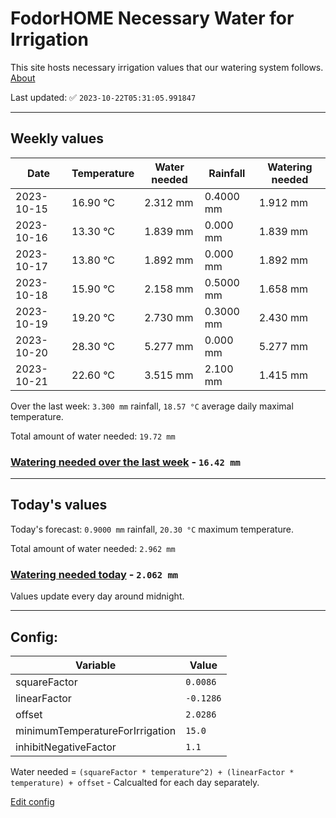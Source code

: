 # FodorHOME Necessary Water for Irrigation

This site hosts necessary irrigation values that our watering system follows. [About](https://github.com/redyau/irrigation)

Last updated: ✅ `2023-10-22T05:31:05.991847`

---

## Weekly values

| Date | Temperature | Water needed | Rainfall | Watering needed |
|-----|-----|-----|-----|-----|
| 2023-10-15 | 16.90 °C | 2.312 mm | 0.4000 mm | 1.912 mm |
| 2023-10-16 | 13.30 °C | 1.839 mm | 0.000 mm | 1.839 mm |
| 2023-10-17 | 13.80 °C | 1.892 mm | 0.000 mm | 1.892 mm |
| 2023-10-18 | 15.90 °C | 2.158 mm | 0.5000 mm | 1.658 mm |
| 2023-10-19 | 19.20 °C | 2.730 mm | 0.3000 mm | 2.430 mm |
| 2023-10-20 | 28.30 °C | 5.277 mm | 0.000 mm | 5.277 mm |
| 2023-10-21 | 22.60 °C | 3.515 mm | 2.100 mm | 1.415 mm |


Over the last week: `3.300 mm` rainfall, `18.57 °C` average daily maximal temperature.

Total amount of water needed: `19.72 mm`

### [Watering needed over the last week](lastweek.txt) - `16.42 mm`

---

## Today's values

Today's forecast: `0.9000 mm` rainfall, `20.30 °C` maximum temperature.

Total amount of water needed: `2.962 mm`

### [Watering needed today](today.txt) - `2.062 mm`

Values update every day around midnight.

---

## Config:

| Variable | Value |
|-----|-----|
| squareFactor | `0.0086` |
| linearFactor | `-0.1286` |
| offset | `2.0286` |
| minimumTemperatureForIrrigation | `15.0` |
| inhibitNegativeFactor | `1.1` |

Water needed = `(squareFactor * temperature^2) + (linearFactor * temperature) + offset` - Calcualted for each day separately.

[Edit config](https://github.com/RedyAu/irrigation/edit/main/config.json)
